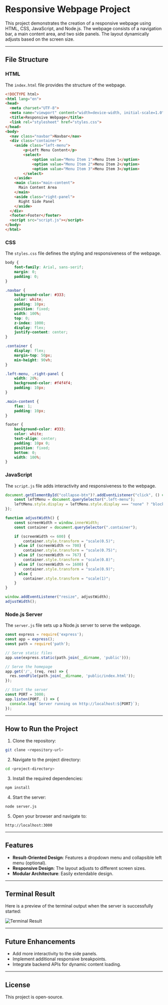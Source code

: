 # Responsive Webpage Project

This project demonstrates the creation of a responsive webpage using HTML, CSS, JavaScript, and Node.js. The webpage consists of a navigation bar, a main content area, and two side panels. The layout dynamically adjusts based on the screen size.

---

## File Structure

### HTML
The `index.html` file provides the structure of the webpage.

```html
<!DOCTYPE html>
<html lang="en">
<head>
  <meta charset="UTF-8">
  <meta name="viewport" content="width=device-width, initial-scale=1.0">
  <title>Responsive Webpage</title>
  <link rel="stylesheet" href="styles.css">
</head>
<body>
  <nav class="navbar">Navbar</nav>
  <div class="container">
    <aside class="left-menu">
        <p>Left Menu Content</p>
        <select>
            <option value="Menu Item 1">Menu Item 1</option>
            <option value="Menu Item 2">Menu Item 2</option>
            <option value="Menu Item 3">Menu Item 3</option>
        </select>
    </aside>
    <main class="main-content">
      Main Content Area
    </main>
    <aside class="right-panel">
      Right Side Panel
    </aside>
  </div>
  <footer>Footer</footer>
  <script src="script.js"></script>
</body>
</html>
```

### CSS
The `styles.css` file defines the styling and responsiveness of the webpage.

```css
body {
    font-family: Arial, sans-serif;
    margin: 0;
    padding: 0;
}

.navbar {
    background-color: #333;
    color: white;
    padding: 10px;
    position: fixed;
    width: 100%;
    top: 0;
    z-index: 1000;
    display: flex;
    justify-content: center;
}

.container {
    display: flex;
    margin-top: 50px;
    min-height: 90vh;
}

.left-menu, .right-panel {
    width: 20%;
    background-color: #f4f4f4;
    padding: 10px;
}

.main-content {
    flex: 1;
    padding: 10px;
}

footer {
    background-color: #333;
    color: white;
    text-align: center;
    padding: 10px 0;
    position: fixed;
    bottom: 0;
    width: 100%;
}
```

### JavaScript
The `script.js` file adds interactivity and responsiveness to the webpage.

```javascript
document.getElementById("collapse-btn")?.addEventListener("click", () => {
    const leftMenu = document.querySelector(".left-menu");
    leftMenu.style.display = leftMenu.style.display === "none" ? "block" : "none";
});

function adjustWidth() {
    const screenWidth = window.innerWidth;
    const container = document.querySelector(".container");

    if (screenWidth <= 600) {
        container.style.transform = "scale(0.5)";
    } else if (screenWidth <= 700) {
        container.style.transform = "scale(0.75)";
    } else if (screenWidth <= 767) {
        container.style.transform = "scale(0.8)";
    } else if (screenWidth <= 1600) {
        container.style.transform = "scale(0.9)";
    } else {
        container.style.transform = "scale(1)";
    }
}

window.addEventListener("resize", adjustWidth);
adjustWidth();
```

### Node.js Server
The `server.js` file sets up a Node.js server to serve the webpage.

```javascript
const express = require('express');
const app = express();
const path = require('path');

// Serve static files
app.use(express.static(path.join(__dirname, 'public')));

// Serve the homepage
app.get('/', (req, res) => {
  res.sendFile(path.join(__dirname, 'public/index.html'));
});

// Start the server
const PORT = 3000;
app.listen(PORT, () => {
  console.log(`Server running on http://localhost:${PORT}`);
});
```

---

## How to Run the Project

1. Clone the repository:

```bash
git clone <repository-url>
```

2. Navigate to the project directory:

```bash
cd <project-directory>
```

3. Install the required dependencies:

```bash
npm install
```

4. Start the server:

```bash
node server.js
```

5. Open your browser and navigate to:

```text
http://localhost:3000
```

---

## Features

- **Result-Oriented Design**: Features a dropdown menu and collapsible left menu (optional).
- **Responsive Design**: The layout adjusts to different screen sizes.
- **Modular Architecture**: Easily extendable design.

---

## Terminal Result

Here is a preview of the terminal output when the server is successfully started:

![Terminal Result](./assets/terminal-result.png)

---

## Future Enhancements

- Add more interactivity to the side panels.
- Implement additional responsive breakpoints.
- Integrate backend APIs for dynamic content loading.

---

## License

This project is open-source.
